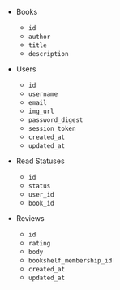 + Books
  - `id`
  - `author`
  - `title`
  - `description`

+ Users
  - `id`
  - `username`
  - `email`
  - `img_url`
  - `password_digest`
  - `session_token`
  - `created_at`
  - `updated_at`

+ Read Statuses
  - `id`
  - `status`
  - `user_id`
  - `book_id`

+ Reviews
  - `id`
  - `rating`
  - `body`
  - `bookshelf_membership_id`
  - `created_at`
  - `updated_at`

<!-- + Bookshelves
  - id
  - user_id
  - read_status_id
  - created_at
  - updated_at -->
